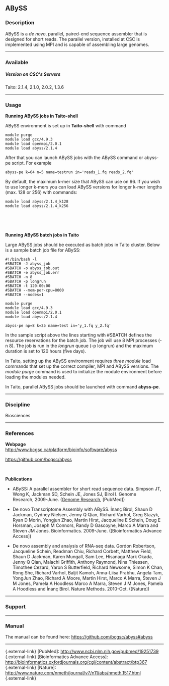 ## ABySS

### Description

ABySS is a *de novo*, parallel, paired-end sequence assembler that is
designed for short reads. The parallel version, installed at CSC is
implemented using MPI and is capable of assembling large genomes.

------------------------------------------------------------------------

### Available

##### Version on CSC's Servers

Taito: 2.1.4, 2.1.0, 2.0.2, 1.3.6

------------------------------------------------------------------------

### Usage

**Running ABySS jobs in Taito-shell**

ABySS environment is set up in **Taito-shell** with command

    module purge
    module load gcc/4.9.3
    module load openmpi/2.0.1
    module load abyss/2.1.4

After that you can launch ABySS jobs with the ABySS command or abyss-pe
script. For example

    abyss-pe k=64 n=5 name=testrun in='reads_1.fq reads_2.fq'

By default, the maximum k-mer size that ABySS can use on 96. If you wish
to use longer k-mers you can load ABySS versions for longer k-mer
lengths (max. 128 or 256) with commands:

    module load abyss/2.1.4_k128
    module load abyss/2.1.4_k256

 

 

**Running ABySS batch jobs in Taito**

Large ABySS jobs should be executed as batch jobs in Taito cluster.
Below is a sample batch job file for ABySS:

    #!/bin/bash -l
    #SBATCH -J abyss_job
    #SBATCH -o abyss_job.out
    #SBATCH -e abyss_job.err
    #SBATCH -n 8
    #SBATCH -p longrun
    #SBATCH -t 120:00:00
    #SBATCH --mem-per-cpu=8000
    #SBATCH --nodes=1

    module purge
    module load gcc/4.9.3
    module load openmpi/2.0.1
    module load abyss/2.1.4

    abyss-pe np=8 k=25 name=test in='y_1.fq y_2.fq' 

In the sample script above the lines starting with \#SBATCH defines the
resource reservations for the batch job. The job will use 8 MPI
processes (-n 8). The job is run in the *longrun* queue (-p longrun) and
the maximum duration is set to 120 hours (five days).

In Taito, setting up the ABySS environment requires *three module* load
commands that set up the correct compiler, MPI and ABySS versions. The
*module purge* command is used to initialize the module environment
before loading the modules needed.

In Taito, parallel ABySS jobs should be launched with command
**abyss-pe**.

------------------------------------------------------------------------

### Discipline

Biosciences  

------------------------------------------------------------------------

### References

**Webpage**  
<http://www.bcgsc.ca/platform/bioinfo/software/abyss>

<https://github.com/bcgsc/abyss>

 

**Publications**

-   ABySS: A parallel assembler for short read sequence data. Simpson
    JT, Wong K, Jackman SD, Schein JE, Jones SJ, Birol I. Genome
    Research, <span class="ti"
    style="margin: 0px; padding: 0px;">2009-June</span>. ([Genome
    Research], [PubMed])

-   De novo Transcriptome Assembly with ABySS. İnanç Birol, Shaun D
    Jackman, Cydney Nielsen, Jenny Q Qian, Richard Varhol, Greg Stazyk,
    Ryan D Morin, Yongjun Zhao, Martin Hirst, Jacqueline E Schein, Doug
    E Horsman, Joseph M Connors, Randy D Gascoyne, Marco A Marra and
    Steven JM Jones. Bioinformatics. 2009-June. ([Bioinformatics Advance
    Access])

-   De novo assembly and analysis of RNA-seq data. Gordon Robertson,
    Jacqueline Schein, Readman Chiu, Richard Corbett, Matthew Field,
    Shaun D Jackman, Karen Mungall, Sam Lee, Hisanaga Mark Okada, Jenny
    Q Qian, Malachi Griffith, Anthony Raymond, Nina Thiessen, Timothee
    Cezard, Yaron S Butterfield, Richard Newsome, Simon K Chan, Rong
    She, Richard Varhol, Baljit Kamoh, Anna-Liisa Prabhu, Angela Tam,
    YongJun Zhao, Richard A Moore, Martin Hirst, Marco A Marra, Steven J
    M Jones, Pamela A Hoodless Marco A Marra, Steven J M Jones, Pamela A
    Hoodless and İnanç Birol. Nature Methods. 2010-Oct. ([Nature])

------------------------------------------------------------------------

### Support

------------------------------------------------------------------------

### Manual

The manual can be found here: <https://github.com/bcgsc/abyss#abyss>

------------------------------------------------------------------------

  [Genome Research]: http://genome.cshlp.org/content/19/6/1117
  {.external-link}
  [PubMed]: http://www.ncbi.nlm.nih.gov/pubmed/19251739 {.external-link}
  [Bioinformatics Advance Access]: http://bioinformatics.oxfordjournals.org/cgi/content/abstract/btp367
  {.external-link}
  [Nature]: http://www.nature.com/nmeth/journal/v7/n11/abs/nmeth.1517.html
  {.external-link}
